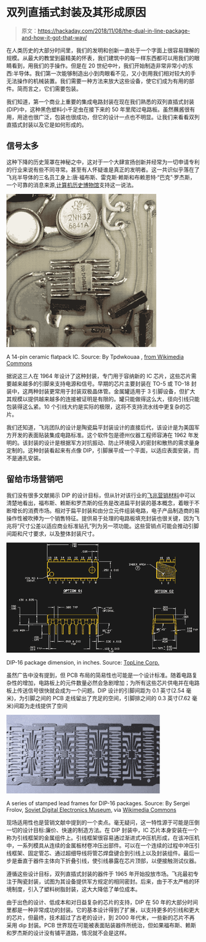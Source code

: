 # 双列直插式封装及其形成原因

> 原文：<https://hackaday.com/2018/11/08/the-dual-in-line-package-and-how-it-got-that-way/>

在人类历史的大部分时间里，我们的发明和创新一直处于一个字面上很容易理解的规模。从最大的教堂到最精美的怀表，我们建筑中的每一样东西都可以用我们的眼睛看到，用我们的手操作。但是在 20 世纪中叶，我们开始制造非常非常小的东西:半导体。我们第一次能够制造出小到肉眼看不见，又小到用我们相对较大的手无法操作的机械装置。我们需要一种方法来放大这些设备，使它们成为有用的部件。简而言之，它们需要包装。

我们知道，第一个商业上重要的集成电路封装在现在我们熟悉的双列直插式封装(DIP)中，这种黑色塑料小千足虫在接下来的 50 年里爬过电路板。虽然蘸酱很有用，用途也很广泛，包装也很成功，但它的设计一点也不明显。让我们来看看双列直插式封装以及它是如何形成的。

## 信号太多

这种下降的历史笼罩在神秘之中，这对于一个大肆宣扬创新并经常为一切申请专利的行业来说有些不同寻常。甚至有人怀疑谁是真正的发明者。这一共识似乎落在了飞兆半导体的三名员工身上:唐·福布斯、雷克斯·赖斯和布赖恩特·“巴克”·罗杰斯，一个可靠的消息来源,[计算机历史博物馆](http://www.computerhistory.org/siliconengine/package-is-the-first-to-accommodate-system-design-considerations/)支持这一说法。

[![](img/b4c5b1595b85bf8bbf5a07e4146dcf1c.png)](https://hackaday.com/wp-content/uploads/2018/10/flatpack_ic_on_board_.jpg)

A 14-pin ceramic flatpack IC. Source: By Tpdwkouaa , [from Wikimedia Commons](https://commons.wikimedia.org/wiki/File:Flatpack_IC_on_board_.jpg)

据说这三人在 1964 年设计了这种封装，专门用于容纳新的 IC 芯片，这些芯片需要越来越多的引脚来支持电源和信号。早期的芯片主要封装在 TO-5 或 TO-18 封装中，这两种封装更常用于封装双极晶体管。金属罐适用于 3 引脚设备，但扩大其规模以提供越来越多的连接被证明是有限的。罐只能做得这么大，径向引线只能包装得这么紧。10 个引线大约是实际的极限，这将不支持流水线中更复杂的芯片。

我们还知道，飞兆团队的设计是陶瓷扁平封装设计的直接后代，该设计是为美国军方开发的表面贴装集成电路标准。这个软件包是德州仪器工程师容涛在 1962 年发明的。该封装的设计是根据军方对抗振动、防止环境侵入的密封和散热的需求量身定制的。这种封装看起来有点像 DIP，引脚展平成一个平面，以适应表面安装，而不是通孔安装。

## 留给市场营销吧

我们没有很多文献揭示 DIP 的设计目标，但从针对该行业的[飞兆营销材料](http://www.rfcafe.com/references/electronics-mag/fairchild-semiconductor-electronics-mag-dec-13-1965.htm)中可以清楚地看出，福布斯、赖斯和罗杰斯的任务是改进扁平封装的基本概念，着眼于不断增长的消费市场。相对于扁平封装和由分立元件组装电路，电子产品制造商的易操作性被吹捧为一个销售特征。提供易于处理的电路板填充封装也很关键，因为飞兆将“尺寸公差以适应商业标准钻孔”列为另一项功能。这些营销点可能会推动引脚间距和尺寸要求，以及整体封装尺寸。

[![](img/e5753e04debc4607ab32db462a55b553.png)](https://hackaday.com/wp-content/uploads/2018/10/dip16m3.png)

DIP-16 package dimension, in inches. Source: [TopLine Corp.](https://www.topline.tv/)

虽然广告中没有提到，但 PCB 布局的简易性也可能是一个设计标准。随着电路复杂性的增加，电路板上的元件数量必然会急剧增加；为所有这些芯片供电并在电路板上传送信号很快就会成为一个问题。DIP 设计的引脚间距为 0.1 英寸(2.54 毫米)，为引脚之间的 PCB 走线留出了充足的空间，引脚排之间的 0.3 英寸(7.62 毫米)间距为走线提供了空间

[![](img/22d1f32c6376be41ada7bad2923744fd.png)](https://hackaday.com/wp-content/uploads/2018/10/1920px-dip_zagotovka.jpg)

A series of stamped lead frames for DIP-16 packages. Source: By Sergei Frolov, [Soviet Digital Electronics Museum](www.leningrad.su/museum/), via [Wikimedia Commons](https://commons.wikimedia.org/wiki/File:DIP_zagotovka.jpg)

现场适用性也是营销文献中提到的一个卖点。毫无疑问，这一特性源于可能是压倒一切的设计目标:廉价、快速的制造方法。在 DIP 封装中，IC 芯片本身安装在一个称为引线框架的金属组件上。引线框架很容易通过渐进式冲压机形成，在该冲压机中，一系列模具从连续的金属板材卷冲压出部件。可以在一个连续的过程中冲压引线框架、固定管芯、通过超细导线将管芯焊盘键合到引线上以及封装组件。最后一步是垂直于器件主体向下折叠引线，使引线暴露在芯片顶部，以便接触测试仪器。

遵循这些设计目标，双列直插式封装的器件于 1965 年开始投放市场。飞兆最初专注于陶瓷封装，试图为其设备提供军方规定的相同密封。后来，由于不太严格的环境制度，引入了塑料树脂封装，这大大降低了单位成本。

由于出色的设计、低成本和对日益复杂的芯片的支持，DIP 在 50 年的大部分时间里都是一种非常成功的封装。它的基本设计得到了扩展，以支持更多的引线和更大的芯片，但最终，技术超过了古老的设计，到 2000 年代末，一些新的芯片不再采用 dip 封装。PCB 世界现在可能被表面贴装器件所统治，但如果福布斯、赖斯和罗杰斯的设计没有铺平道路，情况就不会是这样。